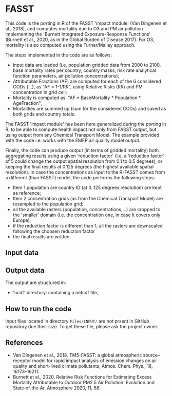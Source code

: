 # FASST #
This code is the porting in R of the FASST 'impact module' (Van Dingenen et al., 2018), and computes mortality due to O3 and PM air pollution implementing the 'Burnett Integrated Exposure-Response Functions' (Burnett et al., 2020, as in the Global Burden of Disease 2017). For O3, mortality is also computed using the Turner/Malley approach.  

The steps implemented in the code are as follows:

* input data are loaded (i.e. population gridded data from 2000 to 2100, base mortality rates per country, country masks, risk rate analytical function parameters, air pollution concentrations);
* Attributable Fractions (AF) are computed for each of the 6 considered CODs (...), as "AF = 1-1/RR", using Relative Risks (RR) and PM concentration in grid cell;
* Mortality is computed as: "AF * BaseMortality * Population * AgeFraction";
* Mortalities are summed up (sum for the considered CODs) and saved as both grids and country totals.

The FASST 'impact module' has been here generalized during the porting in R, to be able to compute health impact not only from FASST output, but using output from any Chemical Transport Model. The example provided with the code i.e. works with the EMEP air quality model output.  

Finally, the code can produce output (in terms of gridded mortality) both aggregating results using a given 'reduction factor' (i.e. a 'reduction factor' of 5 could change the output spatial resolution from 0.1 to 0.5 degrees), or keeping the final results at 0.125 degrees (the highest available spatial resolution). 
In case the concentrations as input to the R-FASST comes from a different (than FASST) model, the code performs the following steps:

* Item 1 population are country ID (at 0..125 degrees resolution) are kept as reference;
* Item 2 concentration grids (as from the Chemical Transport Model) are resampled to the population grid;
* all the available rasters (population, concentrations,...) are cropped to the 'smaller' domain (i.e. the concentration one, in case it covers only Europe);
* if the reduction factor is different than 1, all the rasters are downscaled following the choosen reduction factor
* the final results are written.


    



## Input data ##

## Output data ##
The output are structured in:
* 'ncdf' directory: containing a netcdf file, 

## How to run the code ##
Input files located in directory `Files/INPUT/` are not prsent in GitHub repository due their size.
To get these file, please ask the project owner.

## References ##
* Van Dingenen et al., 2018. TM5-FASST: a global atmospheric source–receptor  model for rapid impact analysis of emission changes  on air quality and short-lived climate pollutants, Atmos. Chem. Phys., 18, 16173–16211.
* Burnett et al., 2020. Relative Risk Functions for Estimating Excess Mortality Attributable to Outdoor PM2.5 Air Pollution: Evolution and State‐of‐the‐Ar, Atmosphere 2020, 11, 58.
